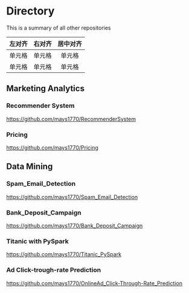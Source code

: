 # Directory
This is a summary of all other repositories


| 左对齐 | 右对齐 | 居中对齐 |
| :-----| ----: | :----: |
| 单元格 | 单元格 | 单元格 |
| 单元格 | 单元格 | 单元格 |


## Marketing Analytics
### Recommender System
https://github.com/mays1770/RecommenderSystem
### Pricing
https://github.com/mays1770/Pricing

## Data Mining
### Spam_Email_Detection
https://github.com/mays1770/Spam_Email_Detection
### Bank_Deposit_Campaign
https://github.com/mays1770/Bank_Deposit_Campaign
### Titanic with PySpark
https://github.com/mays1770/Titanic_PySpark
### Ad Click-trough-rate Prediction
https://github.com/mays1770/OnlineAd_Click-Through-Rate_Prediction



